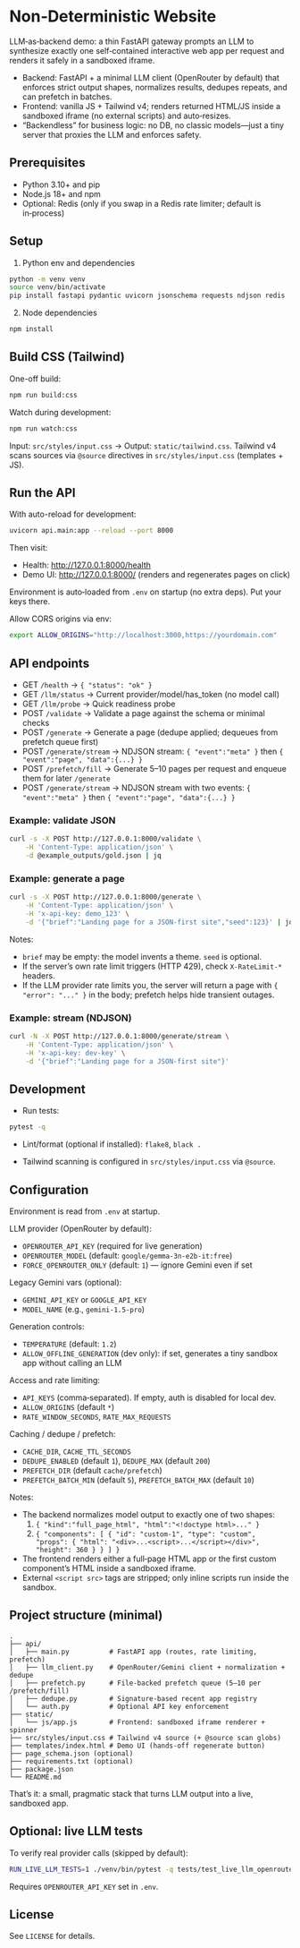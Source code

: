 # Non‑Deterministic Website

LLM‑as‑backend demo: a thin FastAPI gateway prompts an LLM to synthesize exactly one self‑contained interactive web app per request and renders it safely in a sandboxed iframe.

- Backend: FastAPI + a minimal LLM client (OpenRouter by default) that enforces strict output shapes, normalizes results, dedupes repeats, and can prefetch in batches.
- Frontend: vanilla JS + Tailwind v4; renders returned HTML/JS inside a sandboxed iframe (no external scripts) and auto‑resizes.
- “Backendless” for business logic: no DB, no classic models—just a tiny server that proxies the LLM and enforces safety.


## Prerequisites

- Python 3.10+ and pip
- Node.js 18+ and npm
- Optional: Redis (only if you swap in a Redis rate limiter; default is in‑process)

## Setup

1) Python env and dependencies

```bash
python -m venv venv
source venv/bin/activate
pip install fastapi pydantic uvicorn jsonschema requests ndjson redis
```

2) Node dependencies

```bash
npm install
```

## Build CSS (Tailwind)

One-off build:

```bash
npm run build:css
```

Watch during development:

```bash
npm run watch:css
```

Input: `src/styles/input.css` → Output: `static/tailwind.css`.
Tailwind v4 scans sources via `@source` directives in `src/styles/input.css` (templates + JS).

## Run the API

With auto-reload for development:

```bash
uvicorn api.main:app --reload --port 8000
```

Then visit:
- Health: http://127.0.0.1:8000/health
- Demo UI: http://127.0.0.1:8000/ (renders and regenerates pages on click)

Environment is auto‑loaded from `.env` on startup (no extra deps). Put your keys there.

Allow CORS origins via env:

```bash
export ALLOW_ORIGINS="http://localhost:3000,https://yourdomain.com"
```

## API endpoints
- GET `/health` → `{ "status": "ok" }`
- GET `/llm/status` → Current provider/model/has_token (no model call)
- GET `/llm/probe` → Quick readiness probe
- POST `/validate` → Validate a page against the schema or minimal checks
- POST `/generate` → Generate a page (dedupe applied; dequeues from prefetch queue first)
- POST `/generate/stream` → NDJSON stream: `{ "event":"meta" }` then `{ "event":"page", "data":{...} }`
- POST `/prefetch/fill` → Generate 5–10 pages per request and enqueue them for later `/generate`
- POST `/generate/stream` → NDJSON stream with two events: `{ "event":"meta" }` then `{ "event":"page", "data":{...} }`

### Example: validate JSON

```bash
curl -s -X POST http://127.0.0.1:8000/validate \
	-H 'Content-Type: application/json' \
	-d @example_outputs/gold.json | jq
```

### Example: generate a page

```bash
curl -s -X POST http://127.0.0.1:8000/generate \
	-H 'Content-Type: application/json' \
	-H 'x-api-key: demo_123' \
	-d '{"brief":"Landing page for a JSON-first site","seed":123}' | jq
```

Notes:
- `brief` may be empty: the model invents a theme. `seed` is optional.
- If the server’s own rate limit triggers (HTTP 429), check `X-RateLimit-*` headers.
- If the LLM provider rate limits you, the server will return a page with `{ "error": "..." }` in the body; prefetch helps hide transient outages.

### Example: stream (NDJSON)

```bash
curl -N -X POST http://127.0.0.1:8000/generate/stream \
	-H 'Content-Type: application/json' \
	-H 'x-api-key: dev-key' \
	-d '{"brief":"Landing page for a JSON-first site"}'
```

## Development

- Run tests:

```bash
pytest -q
```

- Lint/format (optional if installed): `flake8`, `black .`

- Tailwind scanning is configured in `src/styles/input.css` via `@source`.

## Configuration

Environment is read from `.env` at startup.

LLM provider (OpenRouter by default):
- `OPENROUTER_API_KEY` (required for live generation)
- `OPENROUTER_MODEL` (default: `google/gemma-3n-e2b-it:free`)
- `FORCE_OPENROUTER_ONLY` (default: `1`) — ignore Gemini even if set

Legacy Gemini vars (optional):
- `GEMINI_API_KEY` or `GOOGLE_API_KEY`
- `MODEL_NAME` (e.g., `gemini-1.5-pro`)

Generation controls:
- `TEMPERATURE` (default: `1.2`)
- `ALLOW_OFFLINE_GENERATION` (dev only): if set, generates a tiny sandbox app without calling an LLM

Access and rate limiting:
- `API_KEYS` (comma‑separated). If empty, auth is disabled for local dev.
- `ALLOW_ORIGINS` (default `*`)
- `RATE_WINDOW_SECONDS`, `RATE_MAX_REQUESTS`

Caching / dedupe / prefetch:
- `CACHE_DIR`, `CACHE_TTL_SECONDS`
- `DEDUPE_ENABLED` (default `1`), `DEDUPE_MAX` (default `200`)
- `PREFETCH_DIR` (default `cache/prefetch`)
- `PREFETCH_BATCH_MIN` (default `5`), `PREFETCH_BATCH_MAX` (default `10`)

Notes:
- The backend normalizes model output to exactly one of two shapes:
	1) `{ "kind":"full_page_html", "html":"<!doctype html>..." }`
	2) `{ "components": [ { "id": "custom-1", "type": "custom", "props": { "html": "<div>...<script>...</script></div>", "height": 360 } } ] }`
- The frontend renders either a full‑page HTML app or the first custom component’s HTML inside a sandboxed iframe.
- External `<script src>` tags are stripped; only inline scripts run inside the sandbox.

## Project structure (minimal)

```
.
├── api/
│   ├── main.py          # FastAPI app (routes, rate limiting, prefetch)
│   ├── llm_client.py    # OpenRouter/Gemini client + normalization + dedupe
│   ├── prefetch.py      # File‑backed prefetch queue (5–10 per /prefetch/fill)
│   ├── dedupe.py        # Signature‑based recent app registry
│   └── auth.py          # Optional API key enforcement
├── static/
│   └── js/app.js        # Frontend: sandboxed iframe renderer + spinner
├── src/styles/input.css # Tailwind v4 source (+ @source scan globs)
├── templates/index.html # Demo UI (hands‑off regenerate button)
├── page_schema.json (optional)
├── requirements.txt (optional)
├── package.json
└── README.md
```

That’s it: a small, pragmatic stack that turns LLM output into a live, sandboxed app.

## Optional: live LLM tests

To verify real provider calls (skipped by default):

```bash
RUN_LIVE_LLM_TESTS=1 ./venv/bin/pytest -q tests/test_live_llm_openrouter.py
```

Requires `OPENROUTER_API_KEY` set in `.env`.

## License

See `LICENSE` for details.